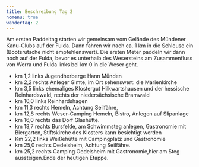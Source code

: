 ```yaml
---
title: Beschreibung Tag 2
nomenu: true
wandertag: 2
---
```


Am ersten Paddeltag starten wir gemeinsam vom Gelände des Mündener Kanu-Clubs auf der Fulda. Dann fahren wir nach ca. 1 km in die Schleuse ein (Bootsrutsche nicht empfehlenswert).  Die ersten Meter paddeln wir dann noch auf der Fulda, bevor es unterhalb des Wesersteins am Zusammenfluss von Werra und Fulda links bei km 0 in die Weser geht.

-	km 1,2 links Jugendherberge Hann Münden
-	km 2,2 rechts Anleger Gimte, im Ort sehenswert: die Marienkirche
-	km 3,5 links ehemaliges Klostergut Hilkwartshausen und der hessische Reinhardswald, rechts der niedersächsische Bramwald
-	km 10,0 links Reinhardshagen
-	km 11,3 rechts Hemeln, Achtung Seilfähre, 
-	km 12,8 rechts Weser-Camping Hemeln, Bistro, Anlegen auf Slipanlage
-	km 16,0 rechts das Dorf Glashütte.
-	km 18,7 rechts Bursfelde, am Schwimmsteg anlegen, Gastronomie mit Biergarten, Stiftskirche des Klosters kann besichtigt werden
-	Km 22,2 links Weißehütte mit Campingplatz und Gastronomie
-	km 25,0 rechts Oedelsheim, Achtung Seilfähre.
-	km 25,2 rechts Camping Oedelsheim mit Gastronomie,hier am Steg aussteigen.Ende der heutigen Etappe. 
 
